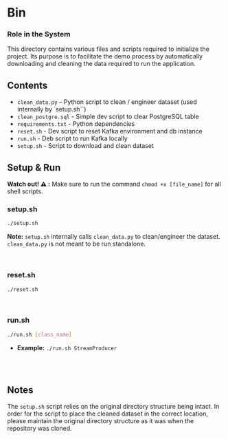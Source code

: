 # Bin

### Role in the System

This directory contains various files and scripts required to initialize the project. Its purpose is to facilitate the demo process by automatically downloading and cleaning the data required to run the application.

## Contents

- `clean_data.py` – Python script to clean / engineer dataset (used internally by `setup.sh``)
- `clean_postgre.sql` - Simple dev script to clear PostgreSQL table
- `requirements.txt` - Python dependencies
- `reset.sh` - Dev script to reset Kafka environment and db instance
- `run.sh` - Deb script to run Kafka locally
- `setup.sh` - Script to download and clean dataset

## Setup & Run

**Watch out! ⚠️ :** Make sure to run the command `chmod +x [file_name]` for all shell scripts.
<br>

### setup.sh

```bash
./setup.sh
```

**Note:** `setup.sh` internally calls `clean_data.py` to clean/engineer the dataset. `clean_data.py` is not meant to be run standalone.

<br>

### reset.sh

```bash
./reset.sh
```

<br>

### run.sh

```bash
./run.sh [class_name]
```

- **Example:** `./run.sh StreamProducer`

<br>
<br>

## Notes

The `setup.sh` script relies on the original directory structure being intact. In order for the script to place the cleaned dataset in the correct location, please maintain the original directory structure as it was when the repository was cloned.
